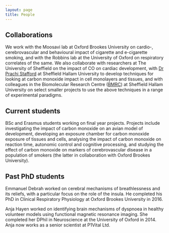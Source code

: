```yaml
---
layout: page
title: People
---
```


## Collaborations
We work with the Moosavi lab at Oxford Brookes University on cardio-, cerebrovascular and behavioural impact of cigarette and e-cigarette smoking, and with the Robbins lab at the University of Oxford on respiratory correlates of the same. We also collaborate with researchers at The University of Sheffield on the impact of CO on cardiac development, with <a href="https://www.shu.ac.uk/about-us/our-people/staff-profiles/prachi-stafford">Dr Prachi Stafford</a> at Sheffield Hallam University to develop techniques for looking at carbon monoxide impact in cell monolayers and tissues, and with colleagues in the Biomolecular Research Centre (<a href="https://www.shu.ac.uk/research/specialisms/biomolecular-sciences-research-centre">BMRC</a>) at Sheffield Hallam University on select smaller projects to use the above techniques in a range of experimental paradigms.

## Current students
BSc and Erasmus students working on final year projects. Projects include investigating the impact of carbon monoxide on an avian model of development, developing an exposure chamber for carbon monoxide exposure of tissues and cells, analysing the impact of carbon monoxide on reaction time, autonomic control and cognitive processing, and studying the effect of carbon monoxide on markers of cerebrovascular disease in a population of smokers (the latter in collaboration with Oxford Brookes University).

## Past PhD students
Emmanuel Debrah worked on cerebral mechanisms of breathlessness and its reliefs, with a particular focus on the role of the insula. He completed his PhD in Clinical Respiratory Physiology at Oxford Brookes University in 2016.

Anja Hayen worked on identifying brain mechanisms of dyspnoea in healthy volunteer models using functional magnetic resonance imaging. She completed her DPhil in Neuroscience at the University of Oxford in 2014. Anja now works as a senior scientist at P1Vital Ltd. 

